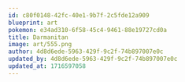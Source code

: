 ```yaml
---
id: c80f0148-42fc-40e1-9b7f-2c5fde12a909
blueprint: art
pokemon: e34ad310-6f58-45c4-9461-88e19727cd0a
title: Darmanitan
image: art/555.png
author: 4d8d6ede-5963-429f-9c2f-74b897007e0c
updated_by: 4d8d6ede-5963-429f-9c2f-74b897007e0c
updated_at: 1716597058
---
```

